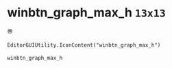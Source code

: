# winbtn_graph_max_h `13x13`
<img src="/img/winbtn_graph_max_h.png" width=13 height=13>

``` CSharp
EditorGUIUtility.IconContent("winbtn_graph_max_h")
```
```
winbtn_graph_max_h
```
